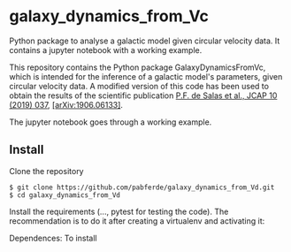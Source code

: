 # galaxy_dynamics_from_Vc
Python package to analyse a galactic model given circular velocity data. It contains a jupyter notebook with a working example.

This repository contains the Python package GalaxyDynamicsFromVc, which is intended for the inference of a galactic model's parameters, given circular velocity data. A modified version of this code has been used to obtain the results of the scientific publication <a href="https://doi.org/10.1088/1475-7516/2019/10/037" target="_blank">P.F. de Salas et al., JCAP 10 (2019) 037</a>, <a href="https://arxiv.org/abs/1906.06133" target="_blank">[arXiv:1906.06133]</a>.

The jupyter notebook goes through a working example.

## Install

Clone the repository
```
$ git clone https://github.com/pabferde/galaxy_dynamics_from_Vd.git
$ cd galaxy_dynamics_from_Vd
```

Install the requirements (..., pytest for testing the code).
The recommendation is to do it after creating a virtualenv and activating it:

Dependences:
To install
